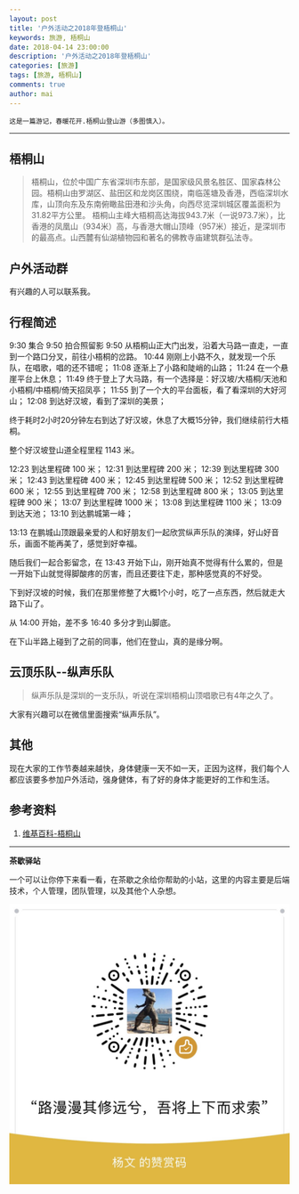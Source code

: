 ```yaml
---
layout: post
title: '户外活动之2018年登梧桐山'
keywords: 旅游, 梧桐山
date: 2018-04-14 23:00:00
description: '户外活动之2018年登梧桐山'
categories: [旅游]
tags: [旅游, 梧桐山]
comments: true
author: mai
---
```


    这是一篇游记，春暖花开.梧桐山登山游（多图慎入）。

----

## 梧桐山

>梧桐山，位於中国广东省深圳市东部，是国家级风景名胜区、国家森林公园。梧桐山由罗湖区、盐田区和龙岗区围绕，南临莲塘及香港，西临深圳水库，山顶向东及东南俯瞰盐田港和沙头角，向西尽览深圳城区覆盖面积为31.82平方公里。
梧桐山主峰大梧桐高达海拔943.7米（一说973.7米），比香港的凤凰山（934米）高，与香港大帽山顶峰（957米）接近，是深圳市的最高点。山西麓有仙湖植物园和著名的佛教寺庙建筑群弘法寺。

## 户外活动群

有兴趣的人可以联系我。

## 行程简述

9:30 集合
9:50 拍合照留影
9:50 从梧桐山正大门出发，沿着大马路一直走，一直到一个路口分叉，前往小梧桐的岔路。
10:44 刚刚上小路不久，就发现一个乐队，在唱歌，唱的还不错呢；
11:08 逐渐上了小路和陡峭的山路；
11:24 在一个悬崖平台上休息；
11:49 终于登上了大马路，有一个选择是：好汉坡/大梧桐/天池和小梧桐/中梧桐/倚天招凤亭；
11:55 到了一个大的平台面板，看了看深圳的大好河山；
12:08 到达好汉坡，看到了深圳的美景；

终于耗时2小时20分钟左右到达了好汉坡，休息了大概15分钟，我们继续前行大梧桐。

整个好汉坡登山道全程里程 1143 米。

12:23 到达里程碑 100 米；
12:31 到达里程碑 200 米；
12:39 到达里程碑 300 米；
12:43 到达里程碑 400 米；
12:45 到达里程碑 500 米；
12:52 到达里程碑 600 米；
12:55 到达里程碑 700 米；
12:58 到达里程碑 800 米；
13:05 到达里程碑 900 米；
13:07 到达里程碑 1000 米；
13:08 到达里程碑 1100 米；
13:09 到达天池；
13:10 到达鹏城第一峰；

13:13 在鹏城山顶跟最亲爱的人和好朋友们一起欣赏纵声乐队的演绎，好山好音乐，画面不能再美了，感觉到好幸福。

随后我们一起合影留念，在 13:43 开始下山，刚开始真不觉得有什么累的，但是一开始下山就觉得脚酸疼的厉害，而且还要往下走，那种感觉真的不好受。

下到好汉坡的时候，我们在那里修整了大概1个小时，吃了一点东西，然后就走大路下山了。

从 14:00 开始，差不多 16:40 多分才到山脚底。

在下山半路上碰到了之前的同事，他们在登山，真的是缘分啊。

## 云顶乐队--纵声乐队

>纵声乐队是深圳的一支乐队，听说在深圳梧桐山顶唱歌已有4年之久了。

大家有兴趣可以在微信里面搜索“纵声乐队”。

## 其他

现在大家的工作节奏越来越快，身体健康一天不如一天，正因为这样，我们每个人都应该要多参加户外活动，强身健体，有了好的身体才能更好的工作和生活。

## 参考资料

1. [维基百科-梧桐山](https://zh.wikipedia.org/wiki/梧桐山)

----

**茶歇驿站**

一个可以让你停下来看一看，在茶歇之余给你帮助的小站，这里的内容主要是后端技术，个人管理，团队管理，以及其他个人杂想。


![打赏](https://raw.githubusercontent.com/yangwenmai/maiyang.me/master/blog/money.jpg)
